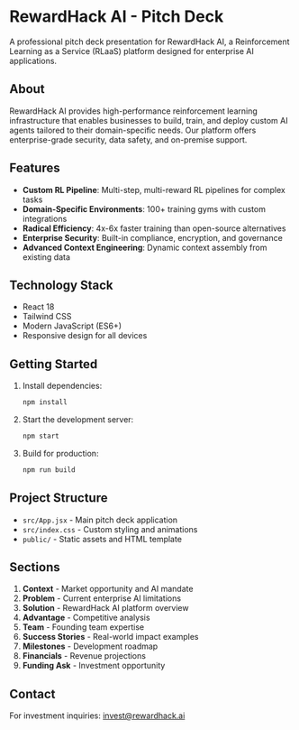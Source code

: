 # RewardHack AI - Pitch Deck

A professional pitch deck presentation for RewardHack AI, a Reinforcement Learning as a Service (RLaaS) platform designed for enterprise AI applications.

## About

RewardHack AI provides high-performance reinforcement learning infrastructure that enables businesses to build, train, and deploy custom AI agents tailored to their domain-specific needs. Our platform offers enterprise-grade security, data safety, and on-premise support.

## Features

- **Custom RL Pipeline**: Multi-step, multi-reward RL pipelines for complex tasks
- **Domain-Specific Environments**: 100+ training gyms with custom integrations
- **Radical Efficiency**: 4x-6x faster training than open-source alternatives
- **Enterprise Security**: Built-in compliance, encryption, and governance
- **Advanced Context Engineering**: Dynamic context assembly from existing data

## Technology Stack

- React 18
- Tailwind CSS
- Modern JavaScript (ES6+)
- Responsive design for all devices

## Getting Started

1. Install dependencies:
   ```bash
   npm install
   ```

2. Start the development server:
   ```bash
   npm start
   ```

3. Build for production:
   ```bash
   npm run build
   ```

## Project Structure

- `src/App.jsx` - Main pitch deck application
- `src/index.css` - Custom styling and animations
- `public/` - Static assets and HTML template

## Sections

1. **Context** - Market opportunity and AI mandate
2. **Problem** - Current enterprise AI limitations
3. **Solution** - RewardHack AI platform overview
4. **Advantage** - Competitive analysis
5. **Team** - Founding team expertise
6. **Success Stories** - Real-world impact examples
7. **Milestones** - Development roadmap
8. **Financials** - Revenue projections
9. **Funding Ask** - Investment opportunity

## Contact

For investment inquiries: invest@rewardhack.ai
